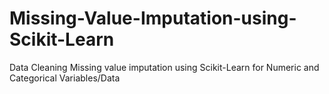 # Missing-Value-Imputation-using-Scikit-Learn
Data Cleaning Missing value imputation using Scikit-Learn for Numeric and Categorical Variables/Data
